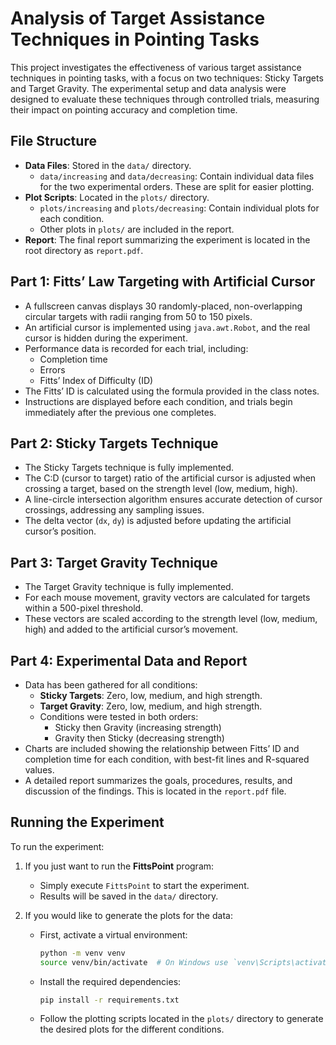 # Analysis of Target Assistance Techniques in Pointing Tasks

This project investigates the effectiveness of various target assistance techniques in pointing tasks, with a focus on two techniques: Sticky Targets and Target Gravity. The experimental setup and data analysis were designed to evaluate these techniques through controlled trials, measuring their impact on pointing accuracy and completion time.

## File Structure
- **Data Files**: Stored in the `data/` directory.  
  - `data/increasing` and `data/decreasing`: Contain individual data files for the two experimental orders. These are split for easier plotting.
- **Plot Scripts**: Located in the `plots/` directory.  
  - `plots/increasing` and `plots/decreasing`: Contain individual plots for each condition.
  - Other plots in `plots/` are included in the report.
- **Report**: The final report summarizing the experiment is located in the root directory as `report.pdf`.

## Part 1: Fitts’ Law Targeting with Artificial Cursor
- A fullscreen canvas displays 30 randomly-placed, non-overlapping circular targets with radii ranging from 50 to 150 pixels.
- An artificial cursor is implemented using `java.awt.Robot`, and the real cursor is hidden during the experiment.
- Performance data is recorded for each trial, including:
  - Completion time
  - Errors
  - Fitts’ Index of Difficulty (ID)
- The Fitts’ ID is calculated using the formula provided in the class notes.
- Instructions are displayed before each condition, and trials begin immediately after the previous one completes.

## Part 2: Sticky Targets Technique
- The Sticky Targets technique is fully implemented.
- The C:D (cursor to target) ratio of the artificial cursor is adjusted when crossing a target, based on the strength level (low, medium, high).
- A line-circle intersection algorithm ensures accurate detection of cursor crossings, addressing any sampling issues.
- The delta vector (`dx`, `dy`) is adjusted before updating the artificial cursor’s position.

## Part 3: Target Gravity Technique
- The Target Gravity technique is fully implemented.
- For each mouse movement, gravity vectors are calculated for targets within a 500-pixel threshold.
- These vectors are scaled according to the strength level (low, medium, high) and added to the artificial cursor’s movement.

## Part 4: Experimental Data and Report
- Data has been gathered for all conditions:
  - **Sticky Targets**: Zero, low, medium, and high strength.
  - **Target Gravity**: Zero, low, medium, and high strength.
  - Conditions were tested in both orders:
    - Sticky then Gravity (increasing strength)
    - Gravity then Sticky (decreasing strength)
- Charts are included showing the relationship between Fitts’ ID and completion time for each condition, with best-fit lines and R-squared values.
- A detailed report summarizes the goals, procedures, results, and discussion of the findings. This is located in the `report.pdf` file.

## Running the Experiment
To run the experiment:
1. If you just want to run the **FittsPoint** program:
   - Simply execute `FittsPoint` to start the experiment.
   - Results will be saved in the `data/` directory.
   
2. If you would like to generate the plots for the data:
   - First, activate a virtual environment:
     ```bash
     python -m venv venv
     source venv/bin/activate  # On Windows use `venv\Scripts\activate`
     ```
   - Install the required dependencies:
     ```bash
     pip install -r requirements.txt
     ```
   - Follow the plotting scripts located in the `plots/` directory to generate the desired plots for the different conditions.
